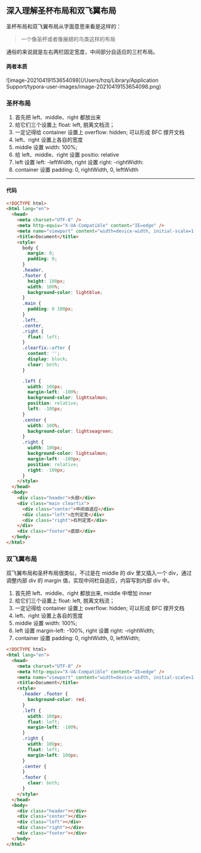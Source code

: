 ## 深入理解圣杯布局和双飞翼布局

圣杯布局和双飞翼布局从字面意思来看是这样的：

> 一个像圣杯或者像展翅的鸟类这样的布局

通俗的来说就是左右两栏固定宽度，中间部分自适应的三栏布局。

#### 两者本质

![image-20210419153654098](/Users/hzq/Library/Application Support/typora-user-images/image-20210419153654098.png)

### 圣杯布局

1. 首先把 left、middle、right 都放出来
2. 给它们三个设置上 float: left, 脱离文档流；
3. 一定记得给 container 设置上 overflow: hidden; 可以形成 BFC 撑开文档
4. left、right 设置上各自的宽度
5. middle 设置 width: 100%;
6. 给 left、middle、right 设置 positio: relative
7. left 设置 left: -leftWidth, right 设置 right: -rightWidth:
8. container 设置 padding: 0, rightWidth, 0, leftWidth

---

#### 代码

```html
<!DOCTYPE html>
<html lang="en">
  <head>
    <meta charset="UTF-8" />
    <meta http-equiv="X-UA-Compatible" content="IE=edge" />
    <meta name="viewport" content="width=device-width, initial-scale=1.0" />
    <title>Document</title>
    <style>
      body {
        margin: 0;
        padding: 0;
      }
      .header,
      .footer {
        height: 100px;
        width: 100%;
        background-color: lightblue;
      }
      .main {
        padding: 0 100px;
      }
      .left,
      .center,
      .right {
        float: left;
      }
      .clearfix::after {
        content: '';
        display: block;
        clear: both;
      }

      .left {
        width: 100px;
        margin-left: -100%;
        background-color: lightsalmon;
        position: relative;
        left: -100px;
      }
      .center {
        width: 100%;
        background-color: lightseagreen;
      }
      .right {
        width: 100px;
        background-color: lightsalmon;
        margin-left: -100px;
        position: relative;
        right: -100px;
      }
    </style>
  </head>
  <body>
    <div class="header">头部</div>
    <div class="main clearfix">
      <div class="center">中间自适应</div>
      <div class="left">左列定宽</div>
      <div class="right">右列定宽</div>
    </div>
    <div class="footer">底部</div>
  </body>
</html>
```

### 双飞翼布局

双飞翼布局和圣杯布局很类似，不过是在 middle 的 div 里又插入一个 div，通过调整内部 div 的 margin 值，实现中间栏自适应，内容写到内部 div 中。

1. 首先把 left、middle、right 都放出来, middle 中增加 inner
2. 给它们三个设置上 float: left, 脱离文档流；
3. 一定记得给 container 设置上 overflow: hidden; 可以形成 BFC 撑开文档
4. left、right 设置上各自的宽度
5. middle 设置 width: 100%;
6. left 设置 margin-left: -100%, right 设置 right: -rightWidth;
7. container 设置 padding: 0, rightWidth, 0, leftWidth;

```html
<!DOCTYPE html>
<html lang="en">
  <head>
    <meta charset="UTF-8" />
    <meta http-equiv="X-UA-Compatible" content="IE=edge" />
    <meta name="viewport" content="width=device-width, initial-scale=1.0" />
    <title>Document</title>
    <style>
      .header .footer {
        background-color: red;
      }
      .left {
        width: 100px;
        float: left;
        margin-left: -100%;
      }
      .right {
        width: 100px;
        float: left;
        margin-left: 100px;
      }
      .center {
      }
      .footer {
        clear: both;
      }
    </style>
  </head>
  <body>
    <div class="header"></div>
    <div class="center"></div>
    <div class="left"></div>
    <div class="right"></div>
    <div class="footer"></div>
  </body>
</html>
```

